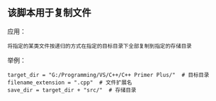 该脚本用于复制文件
----------------

应用：
	
	将指定的某类文件按递归的方式在指定的目标目录下全部复制到指定的存储目录

举例：

	target_dir = "G:/Programming/VS/C++/C++ Primer Plus/"  # 目标目录
	filename_extension = ".cpp"  # 文件扩展名
	save_dir = target_dir + "src/"  # 存储目录